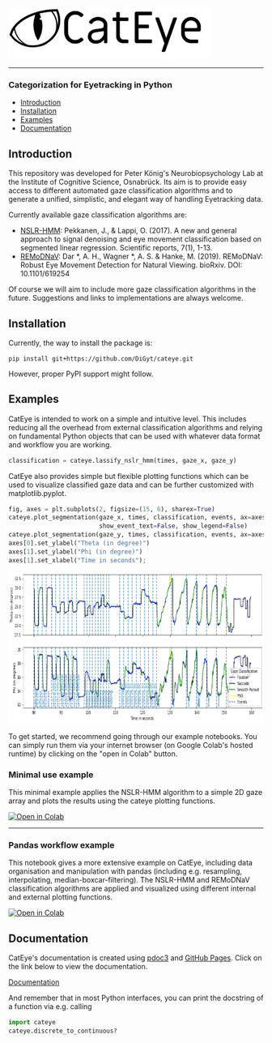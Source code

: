 <img src="/docs/files/imgs/cateye_header.png" alt="CatEye logo" height="100"/>

___
### Categorization for Eyetracking in Python

- [Introduction](#introduction)
- [Installation](#installation)
- [Examples](#examples)
- [Documentation](#documentation)


## Introduction

This repository was developed for Peter König's Neurobiopsychology Lab at the Institute of Cognitive Science, Osnabrück. Its aim is to provide easy access to different automated gaze classification algorithms and to generate a unified, simplistic, and elegant way of handling Eyetracking data.

Currently available gaze classification algorithms are:
- [NSLR-HMM](https://github.com/pupil-labs/nslr-hmm): Pekkanen, J., & Lappi, O. (2017). A new and general approach to signal denoising and eye movement classification based on segmented linear regression. Scientific reports, 7(1), 1-13.
- [REMoDNaV](https://github.com/psychoinformatics-de/remodnav): Dar *, A. H., Wagner *, A. S. & Hanke, M. (2019). REMoDNaV: Robust Eye Movement Detection for Natural Viewing. bioRxiv. DOI: 10.1101/619254

Of course we will aim to include more gaze classification algorithms in the future. Suggestions and links to implementations are always welcome.


## Installation

Currently, the way to install the package is:
```
pip install git+https://github.com/DiGyt/cateye.git
```
However, proper PyPI support might follow.


## Examples

CatEye is intended to work on a simple and intuitive level. This includes reducing all the overhead from external classification algorithms and relying on fundamental Python objects that can be used with whatever data format and workflow you are working.
```python
classification = cateye.lassify_nslr_hmm(times, gaze_x, gaze_y)
```

CatEye also provides simple but flexible plotting functions which can be used to visualize classified gaze data and can be further customized with matplotlib.pyplot.
```python
fig, axes = plt.subplots(2, figsize=(15, 6), sharex=True)
cateye.plot_segmentation(gaze_x, times, classification, events, ax=axes[0],
                         show_event_text=False, show_legend=False)
cateye.plot_segmentation(gaze_y, times, classification, events, ax=axes[1])
axes[0].set_ylabel("Theta (in degree)")
axes[1].set_ylabel("Phi (in degree)")
axes[1].set_xlabel("Time in seconds");
```
<img src="/docs/files/plots/plot_segmentation.png" alt="CatEye segmentation plot" height="300"/>

To get started, we recommend going through our example notebooks. You can simply run them via your internet browser (on Google Colab's hosted runtime) by clicking on the "open in Colab" button.

### Minimal use example
This minimal example applies the NSLR-HMM algorithm to a simple 2D gaze array and plots the results using the cateye plotting functions.

[![Open in Colab](https://colab.research.google.com/assets/colab-badge.svg)](https://colab.research.google.com/github/DiGyt/cateye/blob/main/example_minimal_use.ipynb)

___

### Pandas workflow example
This notebook gives a more extensive example on CatEye, including data organisation and manipulation with pandas (including e.g. resampling, interpolating, median-boxcar-filtering). The NSLR-HMM and REMoDNaV classification algorithms are applied and visualized using different internal and external plotting functions.

[![Open in Colab](https://colab.research.google.com/assets/colab-badge.svg)](https://colab.research.google.com/github/DiGyt/cateye/blob/main/example_pandas_workflow.ipynb)


## Documentation

CatEye's documentation is created using [pdoc3](https://pdoc3.github.io/pdoc/) and [GitHub Pages](https://pages.github.com/). Click on the link below to view the documentation.

[Documentation](https://digyt.github.io/cateye/)

And remember that in most Python interfaces, you can print the docstring of a function via e.g. calling
```python
import cateye
cateye.discrete_to_continuous?
```

<!-- 
Note for myself: build the documentation with:
cd cateye_head_dir
pdoc --html --output-dir docs cateye --force 
-->
